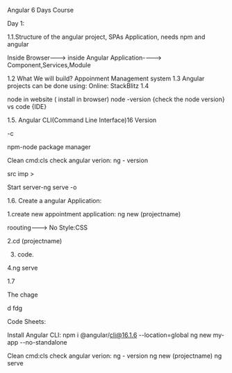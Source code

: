 Angular 6 Days Course

Day 1:

1.1.Structure of the angular project, SPAs Application, needs npm and angular

Inside Browser---> inside Angular Application----> Component,Services,Module



1.2 What We will build? Appoinment Management system
1.3 Angular projects can be done using: Online: StackBlitz
1.4


node in website ( install  in browser)
node -version {check the node version}
vs code {IDE}

1.5. Angular CLI(Command Line Interface)16 Version

-c


npm-node package manager

Clean cmd:cls
check angular verion: ng - version

src imp > 

Start server-ng serve -o




1.6.   Create a angular Application: 



1.create new appointment application:  ng new (projectname)

roouting---> No
Style:CSS

2.cd (projectname)  

3. code.

4.ng serve




1.7 



The chage

d
fdg














Code Sheets:

Install Angular CLI: npm i @angular/cli@16.1.6 --location=global
ng new my-app --no-standalone

Clean cmd:cls
check angular verion: ng - version
 ng new (projectname)
ng serve














